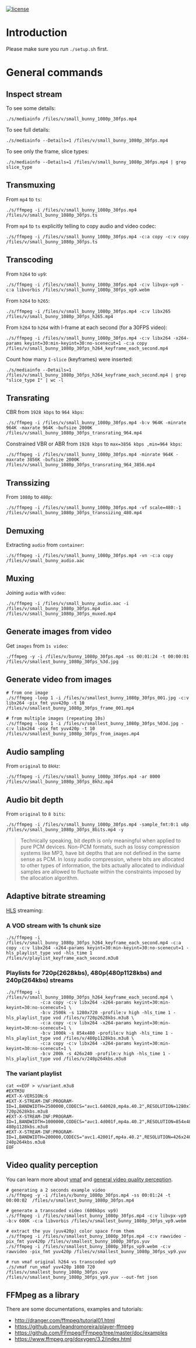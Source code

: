 [![license](https://img.shields.io/badge/license-BSD--3--Clause-blue.svg)](https://img.shields.io/badge/license-BSD--3--Clause-blue.svg)

# Introduction

Please make sure you run `./setup.sh` first.

# General commands

## Inspect stream

To see some details:

```
./s/mediainfo /files/v/small_bunny_1080p_30fps.mp4
```

To see full details:

```
./s/mediainfo --Details=1 /files/v/small_bunny_1080p_30fps.mp4
```

To see only the frame, slice types:

```
./s/mediainfo --Details=1 /files/v/small_bunny_1080p_30fps.mp4 | grep slice_type
```
## Transmuxing

From `mp4` to `ts`:

```
./s/ffmpeg -i /files/v/small_bunny_1080p_30fps.mp4  /files/v/small_bunny_1080p_30fps.ts
```

From `mp4` to `ts` explicitly telling to copy audio and video codec:

```
./s/ffmpeg -i /files/v/small_bunny_1080p_30fps.mp4 -c:a copy -c:v copy  /files/v/small_bunny_1080p_30fps.ts
```

## Transcoding

From `h264` to `vp9`:

```
./s/ffmpeg -i /files/v/small_bunny_1080p_30fps.mp4 -c:v libvpx-vp9 -c:a libvorbis /files/v/small_bunny_1080p_30fps_vp9.webm
```

From `h264` to `h265`:

```
./s/ffmpeg -i /files/v/small_bunny_1080p_30fps.mp4 -c:v libx265 /files/v/small_bunny_1080p_30fps_h265.mp4
```

From `h264` to `h264` with I-frame at each second (for a 30FPS video):

```
./s/ffmpeg -i /files/v/small_bunny_1080p_30fps.mp4 -c:v libx264 -x264-params keyint=30:min-keyint=30:no-scenecut=1 -c:a copy /files/v/small_bunny_1080p_30fps_h264_keyframe_each_second.mp4
```

Count how many `I-slice` (keyframes) were inserted:

```
./s/mediainfo --Details=1 /files/v/small_bunny_1080p_30fps_h264_keyframe_each_second.mp4 | grep "slice_type I" | wc -l
```

## Transrating

CBR from `1928 kbps` to `964 kbps`:

```
./s/ffmpeg -i /files/v/small_bunny_1080p_30fps.mp4 -b:v 964K -minrate 964K -maxrate 964K -bufsize 2000K  /files/v/small_bunny_1080p_30fps_transrating_964.mp4
```

Constrained VBR or ABR from `1928 kbps` to `max=3856 kbps ,min=964 kbps`:

```
./s/ffmpeg -i /files/v/small_bunny_1080p_30fps.mp4 -minrate 964K -maxrate 3856K -bufsize 2000K  /files/v/small_bunny_1080p_30fps_transrating_964_3856.mp4
```

## Transsizing

From `1080p` to `480p`:

```
./s/ffmpeg -i /files/v/small_bunny_1080p_30fps.mp4 -vf scale=480:-1 /files/v/small_bunny_1080p_30fps_transsizing_480.mp4
```

## Demuxing

Extracting `audio` from `container`:

```
./s/ffmpeg -i /files/v/small_bunny_1080p_30fps.mp4 -vn -c:a copy /files/v/small_bunny_audio.aac
```

## Muxing

Joining `audio` with `video`:

```
./s/ffmpeg -i /files/v/small_bunny_audio.aac -i /files/v/small_bunny_1080p_30fps.mp4 /files/v/small_bunny_1080p_30fps_muxed.mp4
```

## Generate images from video

Get `images` from `1s video`:

```
./ffmpeg -y -i /files/v/bunny_1080p_30fps.mp4 -ss 00:01:24 -t 00:00:01  /files/v/smallest_bunny_1080p_30fps_%3d.jpg
```

## Generate video from images

```
# from one image
./s/ffmpeg -loop 1 -i /files/v/smallest_bunny_1080p_30fps_001.jpg -c:v libx264 -pix_fmt yuv420p -t 10 /files/v/smallest_bunny_1080p_30fps_frame_001.mp4

# from multiple images (repeating 10s)
./s/ffmpeg -loop 1 -i /files/v/smallest_bunny_1080p_30fps_%03d.jpg -c:v libx264 -pix_fmt yuv420p -t 10 /files/v/smallest_bunny_1080p_30fps_from_images.mp4
```

## Audio sampling

From `original` to `8kHz`:

```
./s/ffmpeg -i /files/v/small_bunny_1080p_30fps.mp4 -ar 8000 /files/v/small_bunny_1080p_30fps_8khz.mp4
```

## Audio bit depth

From `original` to `8 bits`:

```
./s/ffmpeg -i /files/v/small_bunny_1080p_30fps.mp4 -sample_fmt:0:1 u8p /files/v/small_bunny_1080p_30fps_8bits.mp4 -y
```

> Technically speaking, bit depth is only meaningful when applied to pure PCM devices. Non-PCM formats, such as lossy compression systems like MP3, have bit depths that are not defined in the same sense as PCM. In lossy audio compression, where bits are allocated to other types of information, the bits actually allocated to individual samples are allowed to fluctuate within the constraints imposed by the allocation algorithm.

## Adaptive bitrate streaming

[HLS](https://tools.ietf.org/html/draft-pantos-http-live-streaming-20) streaming:

### A VOD stream with 1s chunk size
```
./s/ffmpeg -i /files/v/small_bunny_1080p_30fps_h264_keyframe_each_second.mp4 -c:a copy -c:v libx264 -x264-params keyint=30:min-keyint=30:no-scenecut=1 -hls_playlist_type vod -hls_time 1 /files/v/playlist_keyframe_each_second.m3u8
```

### Playlists for 720p(2628kbs), 480p(480p1128kbs) and 240p(264kbs) streams

```
./s/ffmpeg -i /files/v/small_bunny_1080p_30fps_h264_keyframe_each_second.mp4 \
             -c:a copy -c:v libx264 -x264-params keyint=30:min-keyint=30:no-scenecut=1 \
             -b:v 2500k -s 1280x720 -profile:v high -hls_time 1 -hls_playlist_type vod /files/v/720p2628kbs.m3u8 \
             -c:a copy -c:v libx264 -x264-params keyint=30:min-keyint=30:no-scenecut=1 \
             -b:v 1000k -s 854x480 -profile:v high -hls_time 1 -hls_playlist_type vod /files/v/480p1128kbs.m3u8 \
             -c:a copy -c:v libx264 -x264-params keyint=30:min-keyint=30:no-scenecut=1 \
             -b:v 200k -s 426x240 -profile:v high -hls_time 1 -hls_playlist_type vod /files/v/240p264kbs.m3u8
```

### The variant playlist
```
cat <<EOF > v/variant.m3u8
#EXTM3U
#EXT-X-VERSION:6
#EXT-X-STREAM-INF:PROGRAM-ID=1,BANDWIDTH=2500000,CODECS="avc1.640028,mp4a.40.2",RESOLUTION=1280x720
720p2628kbs.m3u8
#EXT-X-STREAM-INF:PROGRAM-ID=1,BANDWIDTH=1000000,CODECS="avc1.4d001f,mp4a.40.2",RESOLUTION=854x480
480p1128kbs.m3u8
#EXT-X-STREAM-INF:PROGRAM-ID=1,BANDWIDTH=200000,CODECS="avc1.42001f,mp4a.40.2",RESOLUTION=426x240
240p264kbs.m3u8
EOF
```

## Video quality perception

You can learn more about [vmaf](http://techblog.netflix.com/2016/06/toward-practical-perceptual-video.html) and [general video quality perception](https://leandromoreira.com.br/2016/10/09/how-to-measure-video-quality-perception/).

```
# generating a 2 seconds example video
./s/ffmpeg -y -i /files/v/bunny_1080p_30fps.mp4 -ss 00:01:24 -t 00:00:02  /files/v/smallest_bunny_1080p_30fps.mp4

# generate a transcoded video (600kbps vp9)
./s/ffmpeg -i /files/v/smallest_bunny_1080p_30fps.mp4 -c:v libvpx-vp9 -b:v 600K -c:a libvorbis /files/v/smallest_bunny_1080p_30fps_vp9.webm

# extract the yuv (yuv420p) color space from them
./s/ffmpeg -i /files/v/smallest_bunny_1080p_30fps.mp4 -c:v rawvideo -pix_fmt yuv420p /files/v/smallest_bunny_1080p_30fps.yuv
./s/ffmpeg -i /files/v/smallest_bunny_1080p_30fps_vp9.webm -c:v rawvideo -pix_fmt yuv420p /files/v/smallest_bunny_1080p_30fps_vp9.yuv

# run vmaf original h264 vs transcoded vp9
./s/vmaf run_vmaf yuv420p 1080 720 /files/v/smallest_bunny_1080p_30fps.yuv /files/v/smallest_bunny_1080p_30fps_vp9.yuv --out-fmt json
```

## FFMpeg as a library

There are some documentations, examples and tutorials:

* http://dranger.com/ffmpeg/tutorial01.html
* https://github.com/leandromoreira/player-ffmpeg
* https://github.com/FFmpeg/FFmpeg/tree/master/doc/examples
* https://www.ffmpeg.org/doxygen/3.2/index.html
